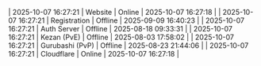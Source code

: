 | 2025-10-07 16:27:21 | Website | Online | 2025-10-07 16:27:18 |
| 2025-10-07 16:27:21 | Registration | Offline | 2025-09-09 16:40:23 |
| 2025-10-07 16:27:21 | Auth Server | Offline | 2025-08-18 09:33:31 |
| 2025-10-07 16:27:21 | Kezan (PvE) | Offline | 2025-08-03 17:58:02 |
| 2025-10-07 16:27:21 | Gurubashi (PvP) | Offline | 2025-08-23 21:44:06 |
| 2025-10-07 16:27:21 | Cloudflare | Online | 2025-10-07 16:27:18 |
